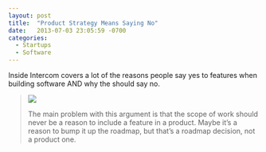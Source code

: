 ```yaml
---
layout: post
title:  "Product Strategy Means Saying No"
date:   2013-07-03 23:05:59 -0700
categories:
  - Startups
  - Software
---
```


Inside Intercom covers a lot of the reasons people say yes to features when building software AND why the should say no.

 > 
 > 
 >   [![](/attachments/5d0f6d6c890d90f27458b48226dca7cb/image.png)](https://twitter.com/ryanflorence/status/227967938005700609)  
 > 
 > The main problem with this argument is that the scope of work should never be a reason to include a feature in a product. Maybe it’s a reason to bump it up the roadmap, but that’s a roadmap decision, not a product one.
 > 
 >  
 > 
 > 
